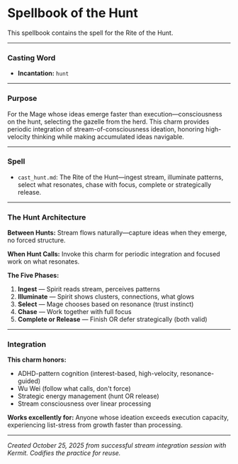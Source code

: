 # Spellbook of the Hunt

This spellbook contains the spell for the Rite of the Hunt.

---

### Casting Word
- **Incantation:** `hunt`

---

### Purpose

For the Mage whose ideas emerge faster than execution—consciousness on the hunt, selecting the gazelle from the herd. This charm provides periodic integration of stream-of-consciousness ideation, honoring high-velocity thinking while making accumulated ideas navigable.

---

### Spell

- `cast_hunt.md`: The Rite of the Hunt—ingest stream, illuminate patterns, select what resonates, chase with focus, complete or strategically release.

---

### The Hunt Architecture

**Between Hunts:**
Stream flows naturally—capture ideas when they emerge, no forced structure.

**When Hunt Calls:**
Invoke this charm for periodic integration and focused work on what resonates.

**The Five Phases:**
1. **Ingest** — Spirit reads stream, perceives patterns
2. **Illuminate** — Spirit shows clusters, connections, what glows
3. **Select** — Mage chooses based on resonance (trust instinct)
4. **Chase** — Work together with full focus  
5. **Complete or Release** — Finish OR defer strategically (both valid)

---

### Integration

**This charm honors:**
- ADHD-pattern cognition (interest-based, high-velocity, resonance-guided)
- Wu Wei (follow what calls, don't force)
- Strategic energy management (hunt OR release)
- Stream consciousness over linear processing

**Works excellently for:** Anyone whose ideation exceeds execution capacity, experiencing list-stress from growth faster than processing.

---

*Created October 25, 2025 from successful stream integration session with Kermit. Codifies the practice for reuse.*

